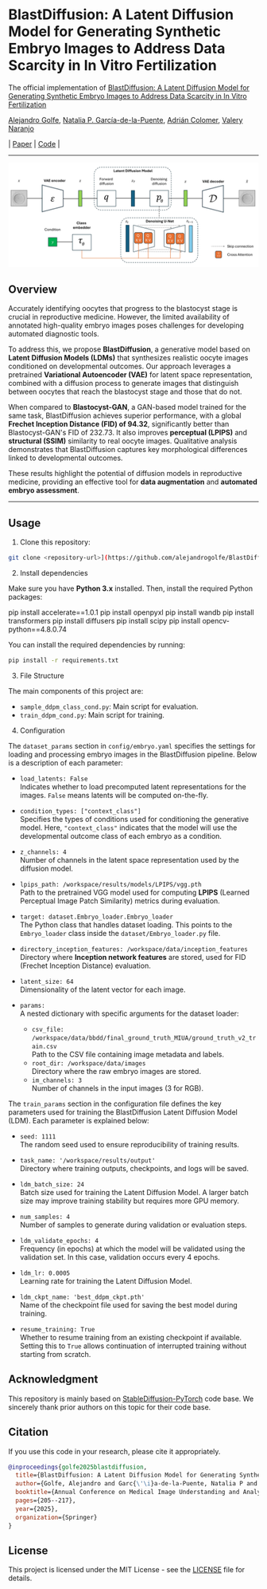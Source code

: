 # BlastDiffusion: A Latent Diffusion Model for Generating Synthetic Embryo Images to Address Data Scarcity in In Vitro Fertilization

The official implementation of [BlastDiffusion: A Latent Diffusion Model for Generating Synthetic Embryo Images to Address Data Scarcity in In Vitro Fertilization](https://link.springer.com/chapter/10.1007/978-3-031-98688-8_15)  

[Alejandro Golfe](https://www.upv.es/ficha-personal/algolsan), [Natalia P. García-de-la-Puente](https://www.upv.es/ficha-personal/napegar), [Adrián Colomer](https://scholar.google.es/citations?user=U6BEiIEAAAAJ&hl=es&oi=ao), [Valery Naranjo](https://scholar.google.es/citations?user=jk4XsG0AAAAJ&hl=es&oi=ao)

| [Paper](https://link.springer.com/chapter/10.1007/978-3-031-98688-8_15) | [Code](https://github.com/alejandrogolfe/BlastDiffusion) |

---
![Model Diagram](Methodology.jpg)


## Overview

Accurately identifying oocytes that progress to the blastocyst stage is crucial in reproductive medicine. However, the limited availability of annotated high-quality embryo images poses challenges for developing automated diagnostic tools.  

To address this, we propose **BlastDiffusion**, a generative model based on **Latent Diffusion Models (LDMs)** that synthesizes realistic oocyte images conditioned on developmental outcomes. Our approach leverages a pretrained **Variational Autoencoder (VAE)** for latent space representation, combined with a diffusion process to generate images that distinguish between oocytes that reach the blastocyst stage and those that do not.  

When compared to **Blastocyst-GAN**, a GAN-based model trained for the same task, BlastDiffusion achieves superior performance, with a global **Frechet Inception Distance (FID) of 94.32**, significantly better than Blastocyst-GAN's FID of 232.73. It also improves **perceptual (LPIPS)** and **structural (SSIM)** similarity to real oocyte images. Qualitative analysis demonstrates that BlastDiffusion captures key morphological differences linked to developmental outcomes.  

These results highlight the potential of diffusion models in reproductive medicine, providing an effective tool for **data augmentation** and **automated embryo assessment**.

---

## Usage

1. Clone this repository:

```bash
git clone <repository-url>](https://github.com/alejandrogolfe/BlastDiffusion
```

2. Install dependencies

Make sure you have **Python 3.x** installed. Then, install the required Python packages:


pip install accelerate==1.0.1
pip install openpyxl
pip install wandb
pip install transformers
pip install diffusers
pip install scipy
pip install opencv-python==4.8.0.74

You can install the required dependencies by running:

```bash
pip install -r requirements.txt
```

3. File Structure

The main components of this project are:

- `sample_ddpm_class_cond.py`: Main script for evaluation.
- `train_ddpm_cond.py`: Main script for training.

4. Configuration
   
The `dataset_params` section in `config/embryo.yaml` specifies the settings for loading and processing embryo images in the BlastDiffusion pipeline. Below is a description of each parameter:

- `load_latents: False`  
  Indicates whether to load precomputed latent representations for the images. `False` means latents will be computed on-the-fly.

- `condition_types: ["context_class"]`  
  Specifies the types of conditions used for conditioning the generative model. Here, `"context_class"` indicates that the model will use the developmental outcome class of each embryo as a condition.

- `z_channels: 4`  
  Number of channels in the latent space representation used by the diffusion model.

- `lpips_path: /workspace/results/models/LPIPS/vgg.pth`  
  Path to the pretrained VGG model used for computing **LPIPS** (Learned Perceptual Image Patch Similarity) metrics during evaluation.

- `target: dataset.Embryo_loader.Embryo_loader`  
  The Python class that handles dataset loading. This points to the `Embryo_loader` class inside the `dataset/Embryo_loader.py` file.

- `directory_inception_features: /workspace/data/inception_features`  
  Directory where **Inception network features** are stored, used for FID (Frechet Inception Distance) evaluation.

- `latent_size: 64`  
  Dimensionality of the latent vector for each image.

- `params:`  
  A nested dictionary with specific arguments for the dataset loader:
  - `csv_file: /workspace/data/bbdd/final_ground_truth_MIUA/ground_truth_v2_train.csv`  
    Path to the CSV file containing image metadata and labels.
  - `root_dir: /workspace/data/images`  
    Directory where the raw embryo images are stored.
  - `im_channels: 3`  
    Number of channels in the input images (3 for RGB).



The `train_params` section in the configuration file defines the key parameters used for training the BlastDiffusion Latent Diffusion Model (LDM). Each parameter is explained below:

- `seed: 1111`  
  The random seed used to ensure reproducibility of training results.

- `task_name: '/workspace/results/output'`  
  Directory where training outputs, checkpoints, and logs will be saved.

- `ldm_batch_size: 24`  
  Batch size used for training the Latent Diffusion Model. A larger batch size may improve training stability but requires more GPU memory.

- `num_samples: 4`  
  Number of samples to generate during validation or evaluation steps.

- `ldm_validate_epochs: 4`  
  Frequency (in epochs) at which the model will be validated using the validation set. In this case, validation occurs every 4 epochs.

- `ldm_lr: 0.0005`  
  Learning rate for training the Latent Diffusion Model.

- `ldm_ckpt_name: 'best_ddpm_ckpt.pth'`  
  Name of the checkpoint file used for saving the best model during training.

- `resume_training: True`  
  Whether to resume training from an existing checkpoint if available. Setting this to `True` allows continuation of interrupted training without starting from scratch.


## Acknowledgment
This repository is mainly based on [StableDiffusion-PyTorch]([https://github.com/sthalles/SimCLR](https://github.com/explainingai-code/StableDiffusion-PyTorch)) code base. We sincerely thank prior authors on this topic for their code base.

## Citation

If you use this code in your research, please cite it appropriately.

```bibtex
@inproceedings{golfe2025blastdiffusion,
  title={BlastDiffusion: A Latent Diffusion Model for Generating Synthetic Embryo Images to Address Data Scarcity in In Vitro Fertilization},
  author={Golfe, Alejandro and Garc{\'\i}a-de-la-Puente, Natalia P and Colomer, Adri{\'a}n and Naranjo, Valery},
  booktitle={Annual Conference on Medical Image Understanding and Analysis},
  pages={205--217},
  year={2025},
  organization={Springer}
}
```


## License

This project is licensed under the MIT License - see the [LICENSE](LICENSE) file for details.
